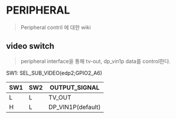# PERIPHERAL

> Peripheral contril  에 대한 wiki

## video switch

> peripheral interface을 통해  tv-out, dp_vin1p data를 control한다.

SW1: SEL_SUB_VIDEO(edp2;GPIO2_A6)


| **SW1** | **SW2** | **OUTPUT_SIGNAL** |
|---------|---------|-------------------|
| L       | L       | TV_OUT            |
| H       | L       | DP_VIN1P(default) |

 
